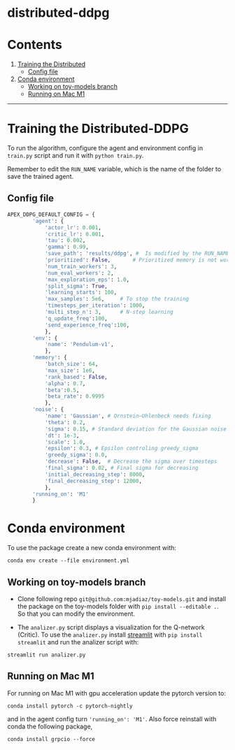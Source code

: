 # distributed-ddpg
# Contents
1. [Training the Distributed](#training)
	- [Config file](#config)
2. [Conda environment](#environment)
	- [Working on toy-models branch](#toymodels)
	- [Running on Mac M1](#macm1)

--- 

# Training the Distributed-DDPG <a name="training"></a>

To run the algorithm, configure the agent and environment config in `train.py` script and run it with `python train.py`.

Remember to edit the `RUN_NAME` variable, which is the name of the folder to save the trained agent.


## Config file  <a name="config"></a>

```python
APEX_DDPG_DEFAULT_CONFIG = {
        'agent': {
            'actor_lr': 0.001,
            'critic_lr': 0.001,
            'tau': 0.002,
            'gamma': 0.99,
            'save_path': 'results/ddpg', #  Is modified by the RUN_NAME variable
            'prioritized': False,		# Prioritized memory is not working
            'num_train_workers': 3,
            'num_eval_workers': 2,
            'max_exploration_eps': 1.0,
            'split_sigma': True,
            'learning_starts': 100,
            'max_samples': 5e6,		# To stop the training
            'timesteps_per_iteration': 1000,
            'multi_step_n': 3,		# N-step learning
            'q_update_freq':100,
            'send_experience_freq':100,
            },
        'env': {
            'name': 'Pendulum-v1',
            },
        'memory': {
            'batch_size': 64,
            'max_size': 1e6,
            'rank_based': False,
            'alpha': 0.7,
            'beta':0.5,
            'beta_rate': 0.9995
            },
        'noise': {
            'name': 'Gaussian', # Ornstein–Uhlenbeck needs fixing
            'theta': 0.2,
            'sigma': 0.15, # Standard deviation for the Gaussian noise 
            'dt': 1e-3,
            'scale': 1.0,
            'epsilon': 0.3, # Epsilon controling greedy_sigma 
            'greedy_sigma': 0.0,
            'decrease': False,  # Decrease the sigma over timesteps
            'final_sigma': 0.02, # Final sigma for decreasing
            'initial_decreasing_step': 8000,
            'final_decreasing_step': 12000,
            },
        'running_on': 'M1'
        }

```
# Conda environment <a name="environment"></a>
To use the package create a new conda environment with:

`conda env create --file environment.yml`

## Working on toy-models branch <a name="toymodels"></a>
- Clone following repo `git@github.com:mjadiaz/toy-models.git` and install the package on the toy-models folder with `pip install --editable .`. So that you can modify the environment.

- The `analizer.py` script displays a visualization for the Q-network (Critic). To use the `analizer.py` install [streamlit](https://streamlit.io/) with `pip install streamlit` and run the analizer script with:

`streamlit run analizer.py`

## Running on Mac M1 <a name="macm1"></a>

For running on Mac M1 with gpu acceleration update the pytorch version to:

`conda install pytorch -c pytorch-nightly`

and in the agent config turn `'running_on': 'M1'`. Also force reinstall with conda the following package,

`conda install grpcio --force`
